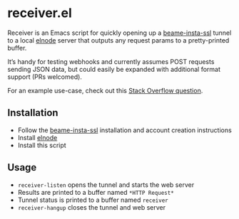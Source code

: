 # receiver.el

Receiver is an Emacs script for quickly opening up
a [beame-insta-ssl](https://github.com/beameio/beame-insta-ssl) tunnel
to a local [elnode](https://github.com/nicferrier/elnode) server that
outputs any request params to a pretty-printed buffer.

It’s handy for testing webhooks and currently assumes POST requests
sending JSON data, but could easily be expanded with additional format
support (PRs welcomed).

For an example use-case, check out this
[Stack Overflow question](http://stackoverflow.com/questions/40074403/parsing-webhook-using-emacs-web-server).

## Installation

- Follow
  the [beame-insta-ssl](https://github.com/beameio/beame-insta-ssl)
  installation and account creation instructions
- Install [elnode](https://github.com/nicferrier/elnode)
- Install this script

## Usage

- `receiver-listen` opens the tunnel and starts the web server
- Results are printed to a buffer named `*HTTP Request*`
- Tunnel status is printed to a buffer named `receiver`
- `receiver-hangup` closes the tunnel and web server
